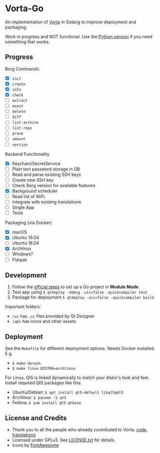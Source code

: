 # Vorta-Go

An implementation of [Vorta](https://github.com/borgbase/vorta) in Golang to improve deployment and packaging.

Work in progress and NOT functional. Use the [Python version](https://github.com/borgbase/vorta) if you need something that works.

## Progress

Borg Commands:
- [x] `init`
- [x] `create`
- [x] `info`
- [x] `check`
- [ ] `extract`
- [ ] `mount`
- [ ] `delete`
- [ ] `diff`
- [ ] `list-archive`
- [ ] `list-repo`
- [ ] `prune`
- [ ] `umount`
- [ ] `version`

Backend Functionality
- [x] Keychain/SecretService
- [ ] Plain text password storage in DB
- [ ] Read and parse existing SSH keys
- [ ] Create new SSH key
- [ ] Check Borg version for available features
- [x] Background scheduler
- [ ] Read list of WiFi
- [ ] Integrate with existing translations
- [ ] Single App
- [ ] Tests

Packaging (via Docker)
- [x] macOS
- [x] Ubuntu 19.04
- [ ] Ubuntu 18.04
- [x] Archlinux
- [ ] Windows?
- [ ] Flatpak

## Development

1. Follow the [official steps](https://github.com/therecipe/qt/wiki/Installation) to set up a Go project in **Module Mode**.
2. Test app using `$ qtdeploy -debug -uic=false -quickcompiler test`
3. Package for deployment `$ qtdeploy -uic=false -quickcompiler build`

Important folders:

- `/ui` has `.ui` files provided by Qt Designer
- `/qml` has icons and other assets


## Deployment

See the `Makefile` for different deployment options. Needs Docker installed. E.g.

- `$ make darwin`
- `$ make linux DISTRO=archlinux`

For Linux, Qt5 is linked dynamically to match your distro's look and feel. Install required Qt5 packages like this:

- Ubuntu/Debian: `$ apt install qt5-default libqt5qml5`
- Archlinux: `$ pacman -S qt5`
- Fedora: `$ yum install qt5-qtbase`

## License and Credits
- Thank you to all the people who already contributed to Vorta: [code](https://github.com/borgbase/vorta/graphs/contributors), [translations](https://github.com/borgbase/vorta/issues/159)
- Licensed under GPLv3. See [LICENSE.txt](LICENSE.txt) for details.
- Icons by [FontAwesome](https://fontawesome.com)
